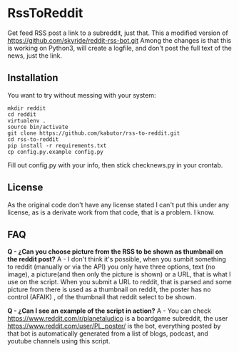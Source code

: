 # RssToReddit

Get feed RSS post a link to a subreddit, just that.
This a modified version of https://github.com/skyride/reddit-rss-bot.git
Among the changes is that this is working on Python3, will create a logfile, 
and don't post the full text of the news, just the link.


## Installation
You want to try without messing with your system:
```
mkdir reddit
cd reddit
virtualenv .
source bin/activate
git clone https://github.com/kabutor/rss-to-reddit.git
cd rss-to-reddit
pip install -r requirements.txt
cp config.py.example config.py
```

Fill out config.py with your info, then stick checknews.py in your crontab.

## License

As the original code don't have any license stated I can't put this under any license, 
as is a derivate work from that code, that is a problem. I know.

## FAQ
**Q - ¿Can you choose picture from the RSS to be shown as thumbnail on the reddit post?**
A - I don't think it's possible, when you sumbit something to reddit (manually or via the API) you only have three options, text (no image), a picture(and then only the picture is shown) or a URL, that is what I use on the script.
When you submit a URL to reddit, that is parsed and some picture from there is used as a thumbnail on reddit, the poster has no control (AFAIK) , of the thumbnail that reddit select to be shown. 

**Q - ¿Can I see an example of the script in action?**
A - You can check https://www.reddit.com/r/planetaludico is a boardgame subreddit, the user https://www.reddit.com/user/PL_poster/ is the bot, everything posted by that bot is automatically generated from a list of blogs, podcast, and youtube channels using this script.
